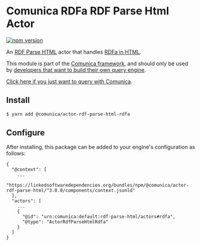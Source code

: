 # Comunica RDFa RDF Parse Html Actor

[![npm version](https://badge.fury.io/js/%40comunica%2Factor-rdf-parse-html-rdfa.svg)](https://www.npmjs.com/package/@comunica/actor-rdf-parse-html-rdfa)

An [RDF Parse HTML](https://github.com/comunica/comunica/tree/master/packages/bus-rdf-parse-html) actor that handles [RDFa in HTML](https://www.w3.org/TR/rdfa-in-html/).

This module is part of the [Comunica framework](https://github.com/comunica/comunica),
and should only be used by [developers that want to build their own query engine](https://comunica.dev/docs/modify/).

[Click here if you just want to query with Comunica](https://comunica.dev/docs/query/).

## Install

```bash
$ yarn add @comunica/actor-rdf-parse-html-rdfa
```

## Configure

After installing, this package can be added to your engine's configuration as follows:
```text
{
  "@context": [
    ...
    "https://linkedsoftwaredependencies.org/bundles/npm/@comunica/actor-rdf-parse-html/^3.0.0/components/context.jsonld"
  ],
  "actors": [
    ...
    {
      "@id": "urn:comunica:default:rdf-parse-html/actors#rdfa",
      "@type": "ActorRdfParseHtmlRdfa"
    }
  ]
}
```
